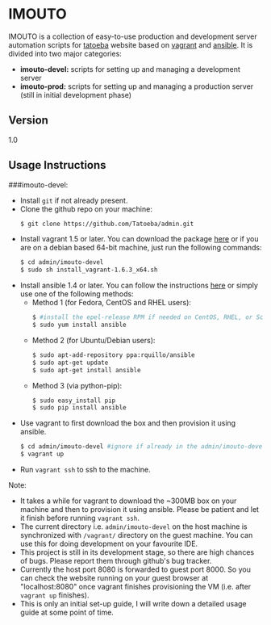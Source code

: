 IMOUTO
=========

IMOUTO is a collection of easy-to-use production and development server automation scripts for [tatoeba](http://tatoeba.org/eng/) website based on [vagrant](http://www.vagrantup.com/) and [ansible](http://www.ansible.com/home). It is divided into two major categories:

  - **imouto-devel:**  scripts for setting up and managing a development server
  - **imouto-prod:**  scripts for setting up and managing a production server (still in initial development phase)



Version
----

1.0


Usage Instructions
-----------

###imouto-devel:
- Install `git` if not already present.
- Clone the github repo on your machine:
	```bash
	$ git clone https://github.com/Tatoeba/admin.git
	```
- Install vagrant 1.5 or later. You can download the package [here](https://www.vagrantup.com/downloads) or if you are on a debian based 64-bit machine, just run the following commands:
	```bash
	$ cd admin/imouto-devel
	$ sudo sh install_vagrant-1.6.3_x64.sh
	```
- Install ansible 1.4 or later. You can follow the instructions [here](http://docs.ansible.com/intro_installation.html#getting-ansible) or simply use one of the following methods:
	- Method 1 (for Fedora, CentOS and RHEL users):
		```bash
		$ #install the epel-release RPM if needed on CentOS, RHEL, or Scientific Linux
		$ sudo yum install ansible
		```
	- Method 2 (for Ubuntu/Debian users):
		```bash
		$ sudo apt-add-repository ppa:rquillo/ansible
		$ sudo apt-get update
		$ sudo apt-get install ansible
		```
	- Method 3 (via python-pip):
		```bash
		$ sudo easy_install pip
		$ sudo pip install ansible
		```
- Use vagrant to first download the box and then provision it using ansible.
	```bash
	$ cd admin/imouto-devel #ignore if already in the admin/imouto-devel directory
	$ vagrant up
	```
- Run `vagrant ssh` to ssh to the machine.



Note:
- It takes a while for vagrant to download the ~300MB box on your machine and then to provision it using ansible. Please be patient and let it finish before running `vagrant ssh`.
- The current directory i.e. `admin/imouto-devel` on the host machine is synchronized with `/vagrant/` directory on the guest machine. You can use this for doing development on your favourite IDE.
- This project is still in its development stage, so there are high chances of bugs. Please report them through github's bug tracker.
- Currently the host port 8080 is forwarded to guest port 8000. So you can check the website running on your guest browser at "localhost:8080" once vagrant finishes provisioning the VM (i.e. after `vagrant up` finishes).
- This is only an initial set-up guide, I will write down a detailed usage guide at some point of time.

